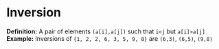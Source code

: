 # Inversion
**Definition:** A pair of elements `(a[i],a[j])` such that `i<j` but `a[i]>a[j]`\
**Example:** Inversions of `{1, 2, 2, 6, 3, 5, 9, 8}` are `(6,3)`, `(6,5)`, `(9,8)`